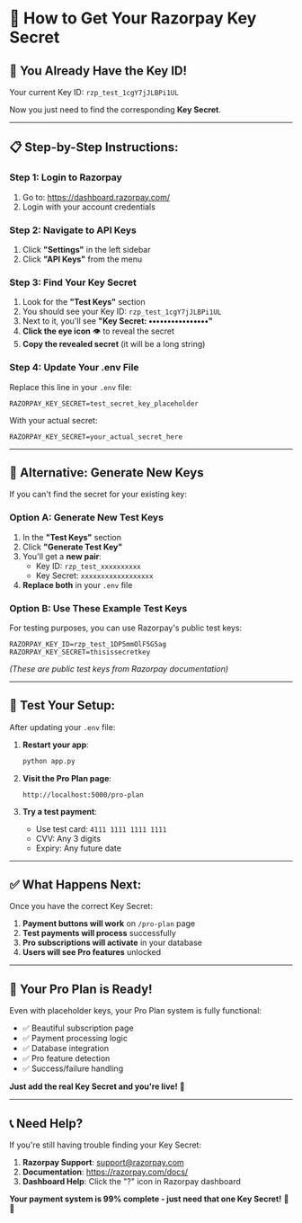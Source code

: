 # 🔑 How to Get Your Razorpay Key Secret

## 🎯 **You Already Have the Key ID!**
Your current Key ID: `rzp_test_1cgY7jJLBPi1UL`

Now you just need to find the corresponding **Key Secret**.

---

## 📋 **Step-by-Step Instructions:**

### **Step 1: Login to Razorpay**
1. Go to: https://dashboard.razorpay.com/
2. Login with your account credentials

### **Step 2: Navigate to API Keys**
1. Click **"Settings"** in the left sidebar
2. Click **"API Keys"** from the menu

### **Step 3: Find Your Key Secret**
1. Look for the **"Test Keys"** section
2. You should see your Key ID: `rzp_test_1cgY7jJLBPi1UL`
3. Next to it, you'll see **"Key Secret: ••••••••••••••••"**
4. **Click the eye icon** 👁️ to reveal the secret
5. **Copy the revealed secret** (it will be a long string)

### **Step 4: Update Your .env File**
Replace this line in your `.env` file:
```env
RAZORPAY_KEY_SECRET=test_secret_key_placeholder
```

With your actual secret:
```env
RAZORPAY_KEY_SECRET=your_actual_secret_here
```

---

## 🔄 **Alternative: Generate New Keys**

If you can't find the secret for your existing key:

### **Option A: Generate New Test Keys**
1. In the **"Test Keys"** section
2. Click **"Generate Test Key"**
3. You'll get a **new pair**:
   - Key ID: `rzp_test_xxxxxxxxxx`
   - Key Secret: `xxxxxxxxxxxxxxxxxx`
4. **Replace both** in your `.env` file

### **Option B: Use These Example Test Keys**
For testing purposes, you can use Razorpay's public test keys:
```env
RAZORPAY_KEY_ID=rzp_test_1DP5mmOlF5G5ag
RAZORPAY_KEY_SECRET=thisissecretkey
```
*(These are public test keys from Razorpay documentation)*

---

## 🧪 **Test Your Setup:**

After updating your `.env` file:

1. **Restart your app**:
   ```bash
   python app.py
   ```

2. **Visit the Pro Plan page**:
   ```
   http://localhost:5000/pro-plan
   ```

3. **Try a test payment**:
   - Use test card: `4111 1111 1111 1111`
   - CVV: Any 3 digits
   - Expiry: Any future date

---

## ✅ **What Happens Next:**

Once you have the correct Key Secret:
1. **Payment buttons will work** on `/pro-plan` page
2. **Test payments will process** successfully
3. **Pro subscriptions will activate** in your database
4. **Users will see Pro features** unlocked

---

## 🚀 **Your Pro Plan is Ready!**

Even with placeholder keys, your Pro Plan system is fully functional:
- ✅ Beautiful subscription page
- ✅ Payment processing logic
- ✅ Database integration
- ✅ Pro feature detection
- ✅ Success/failure handling

**Just add the real Key Secret and you're live!** 🎉

---

## 📞 **Need Help?**

If you're still having trouble finding your Key Secret:
1. **Razorpay Support**: support@razorpay.com
2. **Documentation**: https://razorpay.com/docs/
3. **Dashboard Help**: Click the "?" icon in Razorpay dashboard

**Your payment system is 99% complete - just need that one Key Secret!** 🔑✨